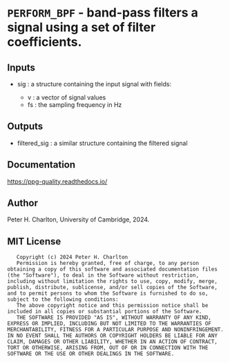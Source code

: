 # `PERFORM_BPF` - band-pass filters a signal using a set of filter coefficients.
##  Inputs
+   sig : a structure containing the input signal with fields:
    
     - v : a vector of signal values
     - fs : the sampling frequency in Hz
    
##  Outputs
+   filtered_sig : a similar structure containing the filtered signal
    
##  Documentation
<https://ppg-quality.readthedocs.io/>

##  Author
Peter H. Charlton, University of Cambridge, 2024.

##  MIT License
       Copyright (c) 2024 Peter H. Charlton
       Permission is hereby granted, free of charge, to any person obtaining a copy of this software and associated documentation files (the "Software"), to deal in the Software without restriction, including without limitation the rights to use, copy, modify, merge, publish, distribute, sublicense, and/or sell copies of the Software, and to permit persons to whom the Software is furnished to do so, subject to the following conditions:
       The above copyright notice and this permission notice shall be included in all copies or substantial portions of the Software.
       THE SOFTWARE IS PROVIDED "AS IS", WITHOUT WARRANTY OF ANY KIND, EXPRESS OR IMPLIED, INCLUDING BUT NOT LIMITED TO THE WARRANTIES OF MERCHANTABILITY, FITNESS FOR A PARTICULAR PURPOSE AND NONINFRINGEMENT. IN NO EVENT SHALL THE AUTHORS OR COPYRIGHT HOLDERS BE LIABLE FOR ANY CLAIM, DAMAGES OR OTHER LIABILITY, WHETHER IN AN ACTION OF CONTRACT, TORT OR OTHERWISE, ARISING FROM, OUT OF OR IN CONNECTION WITH THE SOFTWARE OR THE USE OR OTHER DEALINGS IN THE SOFTWARE.
